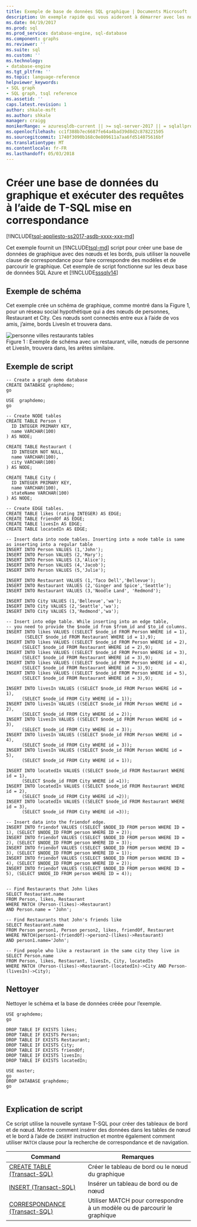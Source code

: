 ```yaml
---
title: Exemple de base de données SQL graphique | Documents Microsoft
description: Un exemple rapide qui vous aideront à démarrer avec les nouvelles syntaxes introduites dans la base de données du graphique SQL.
ms.date: 04/19/2017
ms.prod: sql
ms.prod_service: database-engine, sql-database
ms.component: graphs
ms.reviewer: ''
ms.suite: sql
ms.custom: ''
ms.technology:
- database-engine
ms.tgt_pltfrm: ''
ms.topic: language-reference
helpviewer_keywords:
- SQL graph
- SQL graph, tsql reference
ms.assetid: ''
caps.latest.revision: 1
author: shkale-msft
ms.author: shkale
manager: craigg
monikerRange: = azuresqldb-current || >= sql-server-2017 || = sqlallproducts-allversions
ms.openlocfilehash: cc1f388b7ec6687fe64a4bad39d8d2c878221505
ms.sourcegitcommit: 1740f3090b168c0e809611a7aa6fd514075616bf
ms.translationtype: MT
ms.contentlocale: fr-FR
ms.lasthandoff: 05/03/2018
---
```

# <a name="create-a-graph-database-and-run-some-pattern-matching-queries-using-t-sql"></a>Créer une base de données du graphique et exécuter des requêtes à l’aide de T-SQL mise en correspondance
[!INCLUDE[tsql-appliesto-ss2017-asdb-xxxx-xxx-md](../../includes/tsql-appliesto-ss2017-asdb-xxxx-xxx-md.md)]

Cet exemple fournit un [!INCLUDE[tsql-md](../../includes/tsql-md.md)] script pour créer une base de données de graphique avec des nœuds et les bords, puis utiliser la nouvelle clause de correspondance pour faire correspondre des modèles et de parcourir le graphique. Cet exemple de script fonctionne sur les deux base de données SQL Azure et [!INCLUDE[sssqlv14](../../includes/sssqlv14-md.md)]  
 
## <a name="sample-schema"></a>Exemple de schéma  
Cet exemple crée un schéma de graphique, comme montré dans la Figure 1, pour un réseau social hypothétique qui a des nœuds de personnes, Restaurant et City. Ces nœuds sont connectés entre eux à l’aide de vos amis, j’aime, bords LivesIn et trouvera dans. 

![personne villes restaurants tables](../../relational-databases/graphs/media/person-cities-restaurants-tables.png "exemple de base de données de graphique de Sql")  
Figure 1 : Exemple de schéma avec un restaurant, ville, nœuds de personne et LivesIn, trouvera dans, les arêtes similaire.


## <a name="sample-script"></a>Exemple de script
```
-- Create a graph demo database
CREATE DATABASE graphdemo;
go

USE  graphdemo;
go

-- Create NODE tables
CREATE TABLE Person (
  ID INTEGER PRIMARY KEY, 
  name VARCHAR(100)
) AS NODE;

CREATE TABLE Restaurant (
  ID INTEGER NOT NULL, 
  name VARCHAR(100), 
  city VARCHAR(100)
) AS NODE;

CREATE TABLE City (
  ID INTEGER PRIMARY KEY, 
  name VARCHAR(100), 
  stateName VARCHAR(100)
) AS NODE;

-- Create EDGE tables. 
CREATE TABLE likes (rating INTEGER) AS EDGE;
CREATE TABLE friendOf AS EDGE;
CREATE TABLE livesIn AS EDGE;
CREATE TABLE locatedIn AS EDGE;

-- Insert data into node tables. Inserting into a node table is same as inserting into a regular table
INSERT INTO Person VALUES (1,'John');
INSERT INTO Person VALUES (2,'Mary');
INSERT INTO Person VALUES (3,'Alice');
INSERT INTO Person VALUES (4,'Jacob');
INSERT INTO Person VALUES (5,'Julie');

INSERT INTO Restaurant VALUES (1,'Taco Dell','Bellevue');
INSERT INTO Restaurant VALUES (2,'Ginger and Spice','Seattle');
INSERT INTO Restaurant VALUES (3,'Noodle Land', 'Redmond');

INSERT INTO City VALUES (1,'Bellevue','wa');
INSERT INTO City VALUES (2,'Seattle','wa');
INSERT INTO City VALUES (3,'Redmond','wa');

-- Insert into edge table. While inserting into an edge table, 
-- you need to provide the $node_id from $from_id and $to_id columns.
INSERT INTO likes VALUES ((SELECT $node_id FROM Person WHERE id = 1), 
       (SELECT $node_id FROM Restaurant WHERE id = 1),9);
INSERT INTO likes VALUES ((SELECT $node_id FROM Person WHERE id = 2), 
      (SELECT $node_id FROM Restaurant WHERE id = 2),9);
INSERT INTO likes VALUES ((SELECT $node_id FROM Person WHERE id = 3), 
      (SELECT $node_id FROM Restaurant WHERE id = 3),9);
INSERT INTO likes VALUES ((SELECT $node_id FROM Person WHERE id = 4), 
      (SELECT $node_id FROM Restaurant WHERE id = 3),9);
INSERT INTO likes VALUES ((SELECT $node_id FROM Person WHERE id = 5), 
      (SELECT $node_id FROM Restaurant WHERE id = 3),9);

INSERT INTO livesIn VALUES ((SELECT $node_id FROM Person WHERE id = 1),
      (SELECT $node_id FROM City WHERE id = 1));
INSERT INTO livesIn VALUES ((SELECT $node_id FROM Person WHERE id = 2),
      (SELECT $node_id FROM City WHERE id = 2));
INSERT INTO livesIn VALUES ((SELECT $node_id FROM Person WHERE id = 3),
      (SELECT $node_id FROM City WHERE id = 3));
INSERT INTO livesIn VALUES ((SELECT $node_id FROM Person WHERE id = 4),
      (SELECT $node_id FROM City WHERE id = 3));
INSERT INTO livesIn VALUES ((SELECT $node_id FROM Person WHERE id = 5),
      (SELECT $node_id FROM City WHERE id = 1));

INSERT INTO locatedIn VALUES ((SELECT $node_id FROM Restaurant WHERE id = 1),
      (SELECT $node_id FROM City WHERE id =1));
INSERT INTO locatedIn VALUES ((SELECT $node_id FROM Restaurant WHERE id = 2),
      (SELECT $node_id FROM City WHERE id =2));
INSERT INTO locatedIn VALUES ((SELECT $node_id FROM Restaurant WHERE id = 3),
      (SELECT $node_id FROM City WHERE id =3));

-- Insert data into the friendof edge.
INSERT INTO friendof VALUES ((SELECT $NODE_ID FROM person WHERE ID = 1), (SELECT $NODE_ID FROM person WHERE ID = 2));
INSERT INTO friendof VALUES ((SELECT $NODE_ID FROM person WHERE ID = 2), (SELECT $NODE_ID FROM person WHERE ID = 3));
INSERT INTO friendof VALUES ((SELECT $NODE_ID FROM person WHERE ID = 3), (SELECT $NODE_ID FROM person WHERE ID = 1));
INSERT INTO friendof VALUES ((SELECT $NODE_ID FROM person WHERE ID = 4), (SELECT $NODE_ID FROM person WHERE ID = 2));
INSERT INTO friendof VALUES ((SELECT $NODE_ID FROM person WHERE ID = 5), (SELECT $NODE_ID FROM person WHERE ID = 4));


-- Find Restaurants that John likes
SELECT Restaurant.name
FROM Person, likes, Restaurant
WHERE MATCH (Person-(likes)->Restaurant)
AND Person.name = 'John';

-- Find Restaurants that John's friends like
SELECT Restaurant.name 
FROM Person person1, Person person2, likes, friendOf, Restaurant
WHERE MATCH(person1-(friendOf)->person2-(likes)->Restaurant)
AND person1.name='John';

-- Find people who like a restaurant in the same city they live in
SELECT Person.name
FROM Person, likes, Restaurant, livesIn, City, locatedIn
WHERE MATCH (Person-(likes)->Restaurant-(locatedIn)->City AND Person-(livesIn)->City);

```

## <a name="clean-up"></a>Nettoyer  
Nettoyer le schéma et la base de données créée pour l’exemple.
```
USE graphdemo;
go

DROP TABLE IF EXISTS likes;
DROP TABLE IF EXISTS Person;
DROP TABLE IF EXISTS Restaurant;
DROP TABLE IF EXISTS City;
DROP TABLE IF EXISTS friendOf;
DROP TABLE IF EXISTS livesIn;
DROP TABLE IF EXISTS locatedIn;

USE master;
go
DROP DATABASE graphdemo;
go


```

## <a name="script-explanation"></a>Explication de script  
Ce script utilise la nouvelle syntaxe T-SQL pour créer des tableaux de bord et de nœud. Montre comment insérer des données dans les tables de nœud et le bord à l’aide de `INSERT` instruction et montre également comment utiliser `MATCH` clause pour la recherche de correspondance et de navigation.

|Command    |Remarques
|---  |---  |
|[CREATE TABLE &#40;Transact-SQL&#41;](../../t-sql/statements/create-table-sql-graph.md)  |Créer le tableau de bord ou le nœud du graphique  |
|[INSERT &#40;Transact-SQL&#41;](../../t-sql/statements/insert-sql-graph.md)  |Insérer un tableau de bord ou de nœud  |
|[CORRESPONDANCE &#40;Transact-SQL&#41;](../../t-sql/queries/match-sql-graph.md)  |Utiliser MATCH pour correspondre à un modèle ou de parcourir le graphique  |
